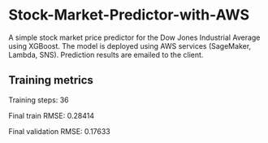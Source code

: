 # Stock-Market-Predictor-with-AWS

A simple stock market price predictor for the Dow Jones Industrial Average using XGBoost. The model is deployed using AWS services (SageMaker, Lambda, SNS). Prediction results are emailed to the client.

## Training metrics

Training steps: 36

Final train RMSE: 0.28414

Final validation RMSE: 0.17633
